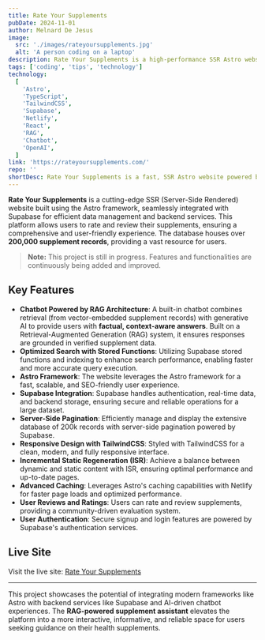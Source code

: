 ```yaml
---
title: Rate Your Supplements
pubDate: 2024-11-01
author: Melnard De Jesus
image:
  src: './images/rateyoursupplements.jpg'
  alt: 'A person coding on a laptop'
description: Rate Your Supplements is a high-performance SSR Astro website integrated with Supabase, allowing users to review and rate supplements effortlessly. With a vast database of over 200,000 supplement records, the platform offers lightning-fast search capabilities powered by optimized queries, search vectors, and indexing. A custom RAG-powered chatbot enhances the user experience with factual, real-time answers. Built for speed, security, and usability, the platform sets a new standard for supplement reviews.
tags: ['coding', 'tips', 'technology']
technology:
  [
    'Astro',
    'TypeScript',
    'TailwindCSS',
    'Supabase',
    'Netlify',
    'React',
    'RAG',
    'Chatbot',
    'OpenAI',
  ]
link: 'https://rateyoursupplements.com/'
repo: ''
shortDesc: Rate Your Supplements is a fast, SSR Astro website powered by Supabase, featuring 200,000+ supplement records with optimized search, indexing, and PL/pgSQL functions for instant results. Now with a RAG-powered chatbot for reliable, real-time supplement guidance. 🚀
---
```


**Rate Your Supplements** is a cutting-edge SSR (Server-Side Rendered) website built using the Astro framework, seamlessly integrated with Supabase for efficient data management and backend services. This platform allows users to rate and review their supplements, ensuring a comprehensive and user-friendly experience. The database houses over **200,000 supplement records**, providing a vast resource for users.

> **Note:** This project is still in progress. Features and functionalities are continuously being added and improved.

## Key Features

- **Chatbot Powered by RAG Architecture**: A built-in chatbot combines retrieval (from vector-embedded supplement records) with generative AI to provide users with **factual, context-aware answers**. Built on a Retrieval-Augmented Generation (RAG) system, it ensures responses are grounded in verified supplement data.
- **Optimized Search with Stored Functions**: Utilizing Supabase stored functions and indexing to enhance search performance, enabling faster and more accurate query execution.
- **Astro Framework**: The website leverages the Astro framework for a fast, scalable, and SEO-friendly user experience.
- **Supabase Integration**: Supabase handles authentication, real-time data, and backend storage, ensuring secure and reliable operations for a large dataset.
- **Server-Side Pagination**: Efficiently manage and display the extensive database of 200k records with server-side pagination powered by Supabase.
- **Responsive Design with TailwindCSS**: Styled with TailwindCSS for a clean, modern, and fully responsive interface.
- **Incremental Static Regeneration (ISR)**: Achieve a balance between dynamic and static content with ISR, ensuring optimal performance and up-to-date pages.
- **Advanced Caching**: Leverages Astro's caching capabilities with Netlify for faster page loads and optimized performance.
- **User Reviews and Ratings**: Users can rate and review supplements, providing a community-driven evaluation system.
- **User Authentication**: Secure signup and login features are powered by Supabase's authentication services.

## Live Site

Visit the live site: [Rate Your Supplements](https://rateyoursupplements.com/)

---

This project showcases the potential of integrating modern frameworks like Astro with backend services like Supabase and AI-driven chatbot experiences. The **RAG-powered supplement assistant** elevates the platform into a more interactive, informative, and reliable space for users seeking guidance on their health supplements.
